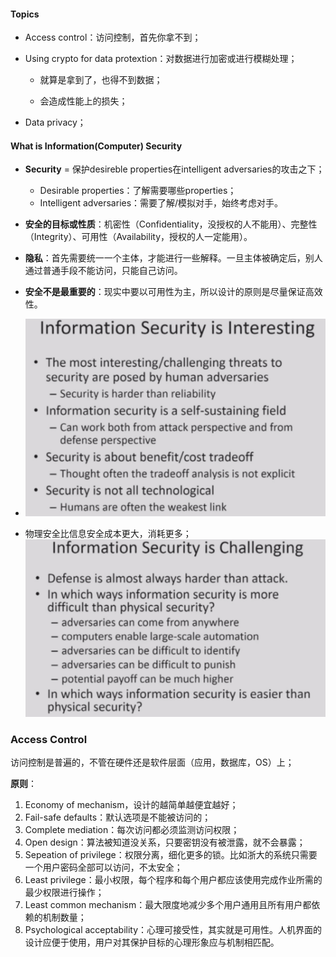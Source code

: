 #### Topics

- Access control：访问控制，首先你拿不到；

- Using crypto for data protextion：对数据进行加密或进行模糊处理；

  - 就算是拿到了，也得不到数据；

  - 会造成性能上的损失；

- Data privacy；

#### What is Information(Computer) Security

- **Security** = 保护desireble properties在intelligent adversaries的攻击之下；
  - Desirable properties：了解需要哪些properties；
  - Intelligent adversaries：需要了解/模拟对手，始终考虑对手。

- **安全的目标或性质**：机密性（Confidentiality，没授权的人不能用）、完整性（Integrity）、可用性（Availability，授权的人一定能用）。

- **隐私**：首先需要统一一个主体，才能进行一些解释。一旦主体被确定后，别人通过普通手段不能访问，只能自己访问。
- **安全不是最重要的**：现实中要以可用性为主，所以设计的原则是尽量保证高效性。
- ![image-20230426085859806](../img/4.26/image-20230426085859806.png)
- 物理安全比信息安全成本更大，消耗更多；![image-20230426085909169](../img/4.26/image-20230426085909169.png)

### Access Control

访问控制是普遍的，不管在硬件还是软件层面（应用，数据库，OS）上；

**原则**：

1. Economy of mechanism，设计的越简单越便宜越好；
2. Fail-safe defaults：默认选项是不能被访问的；
3. Complete mediation：每次访问都必须监测访问权限；
4. Open design：算法被知道没关系，只要密钥没有被泄露，就不会暴露；
5. Sepeation of privilege：权限分离，细化更多的锁。比如浙大的系统只需要一个用户密码全部可以访问，不太安全；
6. Least privilege：最小权限，每个程序和每个用户都应该使用完成作业所需的最少权限进行操作；
7. Least common mechanism：最大限度地减少多个用户通用且所有用户都依赖的机制数量；
8. Psychological acceptability：心理可接受性，其实就是可用性。人机界面的设计应便于使用，用户对其保护目标的心理形象应与机制相匹配。
